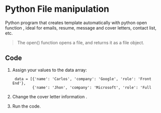 # Python File manipulation

Python program that creates template automatically with python open function , ideal for emails, resume, message and 
cover letters, contact list, etc.

>The open() function opens a file, and returns it as a file object.
## Code

1. Assign your values to the data array:

        data = [{'name': 'Carlos', 'company': 'Google', 'role': 'Front End'},
                {'name': 'Jhon', 'company': 'Microsoft', 'role': 'Full

2. Change the cover letter information .
3. Run the code.